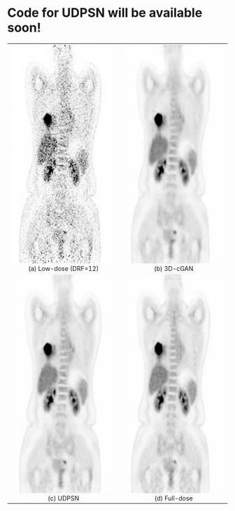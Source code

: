 # Code for UDPSN will be available soon!

<div><table frame=void>
	<tr>
        <td><div><center>
        	<img src="readme.assets/Low-dose.png"
                 alt="(a) Low-dose"
                 height="500"/>
        	<br>
        	(a) Low-dose (DRF=12)
        </center></div></td>    
     	<td><div><center>
    		<img src="readme.assets/3D-cGAN.png"
                 alt="Typora-Logo"
                 height="500"/>
    		<br>
    		(b) 3D-cGAN
        </center></div></td>
	</tr>	
    <tr>	<!--第二行-->
        <td><div><center>
        	<img src="readme.assets/wDA.png"
                 alt="Typora-Logo"
                 height="500"/>
        	<br>
        	(c) UDPSN
        </center></div></td>    
     	<td><div><center>
    		<img src="readme.assets/Full-dose.png"
                 alt="Typora-Logo"
                 height="500"/>
    		<br>
    		(d) Full-dose
        </center></div></td>
	</tr>
</table></div>



